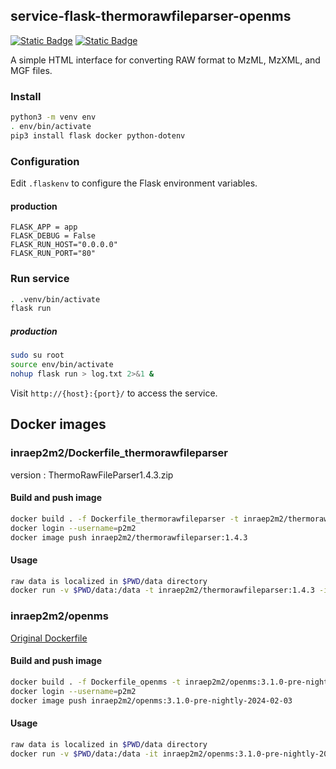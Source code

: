 
## service-flask-thermorawfileparser-openms

[![Static Badge](https://img.shields.io/badge/orion_inrae-openstack-blue)](https://services-p2m2-test-192-168-100-66.vm.openstack.genouest.org)
[![Static Badge](https://img.shields.io/badge/genostack_genouest-openstack-blue)](https://services-p2m2-test-192-168-100-66.vm.openstack.genouest.org)


A simple HTML interface for converting RAW format to MzML, MzXML, and MGF files.

### Install

```bash
python3 -m venv env
. env/bin/activate
pip3 install flask docker python-dotenv
```

### Configuration

Edit `.flaskenv` to configure the Flask environment variables.

#### production

```
FLASK_APP = app
FLASK_DEBUG = False
FLASK_RUN_HOST="0.0.0.0"
FLASK_RUN_PORT="80"
```

### Run service

```bash
. .venv/bin/activate
flask run
```

##### production

```bash
sudo su root
source env/bin/activate
nohup flask run > log.txt 2>&1 &
```


Visit `http://{host}:{port}/` to access the service.


## Docker images

### inraep2m2/Dockerfile_thermorawfileparser

version : ThermoRawFileParser1.4.3.zip

#### Build and push image

```bash
docker build . -f Dockerfile_thermorawfileparser -t inraep2m2/thermorawfileparser:1.4.3
docker login --username=p2m2
docker image push inraep2m2/thermorawfileparser:1.4.3
```

#### Usage

```bash
raw data is localized in $PWD/data directory
docker run -v $PWD/data:/data -t inraep2m2/thermorawfileparser:1.4.3 -i=/data/MM_NOx_1_Direct.raw
```

### inraep2m2/openms

[Original Dockerfile](https://raw.githubusercontent.com/OpenMS/dockerfiles/master/executables/Dockerfile)


#### Build and push image
```bash
docker build . -f Dockerfile_openms -t inraep2m2/openms:3.1.0-pre-nightly-2024-02-03
docker login --username=p2m2
docker image push inraep2m2/openms:3.1.0-pre-nightly-2024-02-03
```

#### Usage

```bash
raw data is localized in $PWD/data directory
docker run -v $PWD/data:/data -it inraep2m2/openms:3.1.0-pre-nightly-2024-02-03 FileConverter -in /data/MM_NOx_1_Direct.mzML -out /data/MM_NOx_1_Direct.mzXML
```
